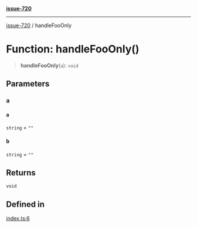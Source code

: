 [**issue-720**](../README.md)

***

[issue-720](../README.md) / handleFooOnly

# Function: handleFooOnly()

> **handleFooOnly**(`a`): `void`

## Parameters

### a

#### a

`string` = `""`

#### b

`string` = `""`

## Returns

`void`

## Defined in

[index.ts:6](https://github.com/typedoc2md/typedoc-plugin-markdown-scratchpad/blob/fa9f3ee7e217f1f8ff35877beda19f3316c6e9ca/issues/720/src/index.ts#L6)
